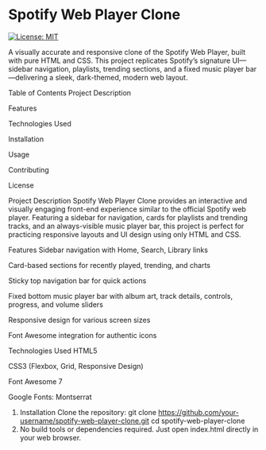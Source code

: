 # Spotify Web Player Clone

[![License: MIT](https://img.shields.io/badge/License-MIT-green.svg)](https://opensource.org/licenses/MIT)

A visually accurate and responsive clone of the Spotify Web Player, built with pure HTML and CSS. This project replicates Spotify’s signature UI—sidebar navigation, playlists, trending sections, and a fixed music player bar—delivering a sleek, dark-themed, modern web layout.

Table of Contents
Project Description

Features

Technologies Used

Installation

Usage

Contributing

License

Project Description
Spotify Web Player Clone provides an interactive and visually engaging front-end experience similar to the official Spotify web player. Featuring a sidebar for navigation, cards for playlists and trending tracks, and an always-visible music player bar, this project is perfect for practicing responsive layouts and UI design using only HTML and CSS.

Features
Sidebar navigation with Home, Search, Library links

Card-based sections for recently played, trending, and charts

Sticky top navigation bar for quick actions

Fixed bottom music player bar with album art, track details, controls, progress, and volume sliders

Responsive design for various screen sizes

Font Awesome integration for authentic icons

Technologies Used
HTML5

CSS3 (Flexbox, Grid, Responsive Design)

Font Awesome 7

Google Fonts: Montserrat

1. Installation
Clone the repository:
git clone https://github.com/your-username/spotify-web-player-clone.git
cd spotify-web-player-clone
2. No build tools or dependencies required.
Just open index.html directly in your web browser.

